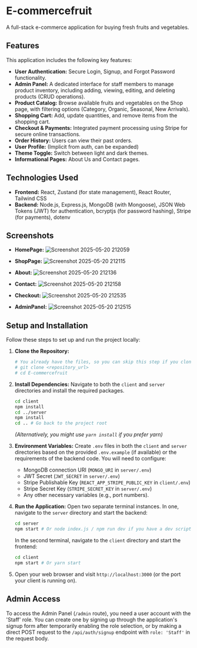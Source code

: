 # E-commercefruit

A full-stack e-commerce application for buying fresh fruits and vegetables.

## Features

This application includes the following key features:

*   **User Authentication:** Secure Login, Signup, and Forgot Password functionality.
*   **Admin Panel:** A dedicated interface for staff members to manage product inventory, including adding, viewing, editing, and deleting products (CRUD operations).
*   **Product Catalog:** Browse available fruits and vegetables on the Shop page, with filtering options (Category, Organic, Seasonal, New Arrivals).
*   **Shopping Cart:** Add, update quantities, and remove items from the shopping cart.
*   **Checkout & Payments:** Integrated payment processing using Stripe for secure online transactions.
*   **Order History:** Users can view their past orders.
*   **User Profile:** (Implicit from auth, can be expanded)
*   **Theme Toggle:** Switch between light and dark themes.
*   **Informational Pages:** About Us and Contact pages.

## Technologies Used

*   **Frontend:** React, Zustand (for state management), React Router, Tailwind CSS
*   **Backend:** Node.js, Express.js, MongoDB (with Mongoose), JSON Web Tokens (JWT) for authentication, bcryptjs (for password hashing), Stripe (for payments), dotenv

## Screenshots
*  **HomePage:**  ![Screenshot 2025-05-20 212059](https://github.com/user-attachments/assets/d6e226b2-783a-4c82-b0f5-c85815c8f97c)

*  **ShopPage:**   ![Screenshot 2025-05-20 212115](https://github.com/user-attachments/assets/9a02fe1d-d612-4f94-8ad1-25ec47d8696d)

*  **About:**   ![Screenshot 2025-05-20 212136](https://github.com/user-attachments/assets/771f7b2f-d1fe-4966-a9e0-529760c7dbdd)

*  **Contact:**  ![Screenshot 2025-05-20 212158](https://github.com/user-attachments/assets/d51f9ff4-8c1c-4ea0-9f1a-b36610a49b0c)

*  **Checkout:**  ![Screenshot 2025-05-20 212535](https://github.com/user-attachments/assets/7d70d345-de6d-439c-8311-62aca89f9455)

*  **AdminPanel:** ![Screenshot 2025-05-20 212515](https://github.com/user-attachments/assets/f9fb8112-e1ed-4b66-b9f7-d87eafa0c78c)

## Setup and Installation
Follow these steps to set up and run the project locally:

1.  **Clone the Repository:**
    ```bash
    # You already have the files, so you can skip this step if you cloned previously
    # git clone <repository_url>
    # cd E-commercefruit
    ```

2.  **Install Dependencies:**
    Navigate to both the `client` and `server` directories and install the required packages.
    ```bash
    cd client
    npm install
    cd ../server
    npm install
    cd .. # Go back to the project root
    ```
    *(Alternatively, you might use `yarn install` if you prefer yarn)*

3.  **Environment Variables:**
    Create `.env` files in both the `client` and `server` directories based on the provided `.env.example` (if available) or the requirements of the backend code. You will need to configure:
    *   MongoDB connection URI (`MONGO_URI` in `server/.env`)
    *   JWT Secret (`JWT_SECRET` in `server/.env`)
    *   Stripe Publishable Key (`REACT_APP_STRIPE_PUBLIC_KEY` in `client/.env`)
    *   Stripe Secret Key (`STRIPE_SECRET_KEY` in `server/.env`)
    *   Any other necessary variables (e.g., port numbers).

4.  **Run the Application:**
    Open two separate terminal instances. In one, navigate to the `server` directory and start the backend:
    ```bash
    cd server
    npm start # Or node index.js / npm run dev if you have a dev script
    ```
    In the second terminal, navigate to the `client` directory and start the frontend:
    ```bash
    cd client
    npm start # Or yarn start
    ```

5.  Open your web browser and visit `http://localhost:3000` (or the port your client is running on).

## Admin Access

To access the Admin Panel (`/admin` route), you need a user account with the 'Staff' role. You can create one by signing up through the application's signup form after temporarily enabling the role selection, or by making a direct POST request to the `/api/auth/signup` endpoint with `role: 'Staff'` in the request body.

